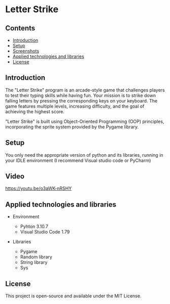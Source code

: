 # Letter Strike

## Contents
* [Introduction](#introduction)
* [Setup](#setup)
* [Screenshots](#screenshots)
* [Applied technologies and libraries](#applied-technologies-and-libraries)
* [License](#license)

## Introduction

The "Letter Strike" program is an arcade-style game that challenges players to test their typing skills while having fun. Your mission is to strike down falling letters by pressing the corresponding keys on your keyboard. The game features multiple levels, increasing difficulty, and the goal of achieving the highest score. 

"Letter Strike" is built using Object-Oriented Programming (OOP) principles, incorporating the sprite system provided by the Pygame library.

## Setup

You only need the appropriate version of python and its libraries,  running in your IDLE environment (I recommend Visual studio code or PyCharm)

## Video

https://youtu.be/o3aWK-nRSHY

## Applied technologies and libraries

* Environment
    * Pyhton 3.10.7
    * Visual Studio Code 1.79

* Libraries
    * Pygame
    * Random library
    * String library
    * Sys

## License

This project is open-source and available under the MIT License.





